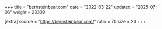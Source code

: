 +++
title = "bernsteinbear.com"
date = "2022-03-22"
updated = "2025-07-26"
weight = 23339

[extra]
source = "https://bernsteinbear.com/"
ratio = 70
size = 23
+++
